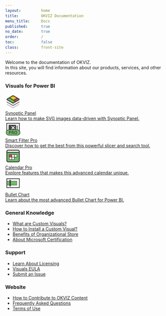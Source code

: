 ```yaml
---
layout:         home
title:          OKVIZ Documentation
menu_title:     Docs
published:      true
no_date:        true
order:          /
toc:            false
class:          front-site
---
```

Welcome to the documentation of OKVIZ.  
In this site, you will find information about our products, services, and other resources.

### Visuals for Power BI

<div class="cards visual-cards">
    <div class="card interactive">
        <a href="visuals/synoptic-panel">
            <div class="card-image">
                <img src="images/synoptic-panel.png" alt="Synoptic Panel" width="50" class="nozoom">
            </div>
            <div>
                <div class="card-title">Synoptic Panel</div>
                <div class="card-content">Learn how to make SVG images data-driven with Synoptic Panel.</div>
            </div>
        </a>
    </div>
    <div class="card interactive">
        <a href="visuals/smart-filter-pro">
            <div class="card-image">
                <img src="images/smart-filter-pro.png" alt="Smart Filter Pro" width="50" class="nozoom">
            </div>
            <div>
                <div class="card-title">Smart Filter Pro</div>
                <div class="card-content">Discover how to get the best from this powerful slicer and search tool.</div>
            </div>
        </a>
    </div>
    <div class="card interactive">
        <a href="visuals/calendar-pro">
            <div class="card-image">
                <img src="images/calendar-pro.png" alt="Calendar Pro" width="50" class="nozoom">
            </div>
            <div>
                <div class="card-title">Calendar Pro</div>
                <div class="card-content">Explore features that makes this advanced calendar unique.</div>
            </div>
        </a>
    </div>
    <div class="card interactive">
        <a href="visuals/bullet-chart">
            <div class="card-image">
                <img src="images/bullet-chart.png" alt="Bullet Chart" width="50" class="nozoom">
            </div>
            <div>
                <div class="card-title">Bullet Chart</div>
                <div class="card-content">Learn about the most advanced Bullet Chart for Power BI.</div>
            </div>
        </a>
    </div>
</div>

### General Knowledge
- [What are Custom Visuals?](visuals/get-started/custom-visuals.md)
- [How to Install a Custom Visual?](visuals/get-started/installation.md)
- [Benefits of Organizational Store](visuals/get-started/org-store.md)
- [About Microsoft Certification](visuals/get-started/certification.md)

### Support
- [Learn About Licensing](visuals/licensing/index.md)
- [Visuals EULA](visuals/legal/eula.md)
- [Submit an Issue](visuals/issues/support.md)

### Website
- [How to Contribute to OKVIZ Content](www/contributing/index.md)
- [Frequently Asked Questions](https://okviz.com/our-visuals/faq/)
- [Terms of Use](www/terms/index.md)
